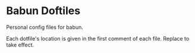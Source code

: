# Babun Doftiles

Personal config files for babun.  

Each dotfile's location is given in the first comment of each file.  Replace to take effect.
